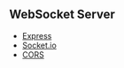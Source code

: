 ## WebSocket Server
- [Express](https://expressjs.com)
- [Socket.io](https://socket.io)
- [CORS](https://www.npmjs.com/package/cors)
